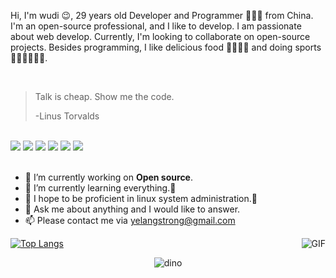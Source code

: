 Hi, I'm wudi 😉, 29 years old Developer and Programmer 👨🏻‍💻 from China. I'm an open-source professional, and I like to develop. I am passionate about web develop. Currently, I'm looking to collaborate on open-source projects. Besides programming, I like delicious food 🥗🥩🌮🍣 and doing sports 🏃⛹️‍♂️🏋🏼‍♂️.

</br>

> Talk is cheap. Show me the code.
>
> -Linus Torvalds

</br>

<div>
  <img src='https://img.shields.io/badge/JavaScript-323330?style=for-the-badge&logo=javascript&logoColor=F7DF1E' />
  <img src='https://img.shields.io/badge/json-5E5C5C?style=for-the-badge&logo=json&logoColor=white' />
  <img src='https://img.shields.io/badge/Rust-black?style=for-the-badge&logo=rust&logoColor=#E57324' />
  <img src='https://img.shields.io/badge/eslint-3A33D1?style=for-the-badge&logo=eslint&logoColor=white' />
  <img src='https://img.shields.io/badge/React-20232A?style=for-the-badge&logo=react&logoColor=61DAFB' />
  <img src='https://img.shields.io/badge/Vue%20js-35495E?style=for-the-badge&logo=vuedotjs&logoColor=4FC08D' />
</div>

</br>

<ul>
  <li>🔭 I’m currently working on <strong>Open source</strong>.</li>
  <li>🌱 I’m currently learning everything.🤣</li>
  <li>🤔 I hope to be proficient in linux system administration.🐧</li>
  <li>💬 Ask me about anything and I would like to answer.</li>
  <li>📫 Please contact me via <a href="mailto:yelangstrong@gmail.com">yelangstrong@gmail.com</a></li>
</ul>

[![Top Langs](https://github-readme-stats.vercel.app/api/top-langs/?username=wudiStrong&layout=donut)](https://github.com/wudi/github-readme-stats)
<img align="right" alt="GIF" src="https://media.giphy.com/media/iIqmM5tTjmpOB9mpbn/giphy.gif"/>




<div align=center>
  <img src="https://github.com/wudiStrong/assets/blob/main/yelang-web-dino.gif" alt="dino" data-canonical-src="https://github.com/wudiStrong/assets/blob/main/yelang-web-dino.gif" style="max-width: 100%; display: inline-block;" />
</div>




